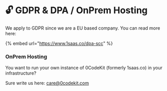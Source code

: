 # 🔓 GDPR & DPA / OnPrem Hosting

We apply to GDPR since we are a EU based company. You can read more here:

{% embed url="https://www.1saas.co/dpa-scc" %}

### OnPrem Hosting

You want to run your own instance of 0CodeKit (formerly 1saas.co) in your infrastructure?&#x20;

Sure write us here: care@0codekit.com





